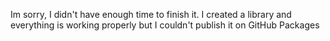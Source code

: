 Im sorry, I didn't have enough time to finish it. I created a library and everything is working properly but I couldn't publish it on GitHub Packages
